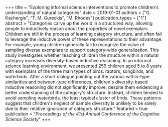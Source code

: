 +++
title = "Exploring informal science interventions to promote children's understanding of natural categories"
date = 2019-01-01
authors = ["G. Kachergis", "T. M. Gureckis", "M. Rhodes"]
publication_types = ["1"]
abstract = "Categories carve up the world in a structured way, allowing people to inductively reason about the properties of novel exemplars. Children are still in the process of learning category structure, and often fail to leverage the inductive power of these representations to their advantage. For example, young children generally fail to recognize the value of sampling diverse exemplars to support category-wide generalization. This study investigates whether teaching children the structure within a natural category increases diversity-based inductive reasoning. In an informal science learning environment, we presented 259 children aged 5 to 8 years with exemplars of the three main types of birds: raptors, songbirds, and waterbirds. After a short dialogue pointing out the various within-type similarities and between-type differences, children's diversity-based inductive reasoning did not significantly improve, despite them evidencing a better understanding of the category's structure. Instead, children tended to avoid sampling waterbirds, the least typical cluster of birds. These patterns suggest that children's neglect of sample diversity is unlikely to be solely due to their relative ignorance of category structure."
featured = true
publication = "*Proceedings of the 41st Annual Conference of the Cognitive Science Society*"
+++

